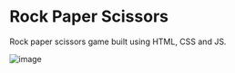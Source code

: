 # Rock Paper Scissors

Rock paper scissors game built using HTML, CSS and JS.

![image](https://github.com/stephenkettley/rock-paper-scissors/assets/109079565/8bbb109d-fdca-4750-ae0e-277c0c3c8f80)

